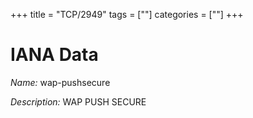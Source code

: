 +++
title = "TCP/2949"
tags = [""]
categories = [""]
+++

# IANA Data

_Name:_ wap-pushsecure

_Description:_ WAP PUSH SECURE

